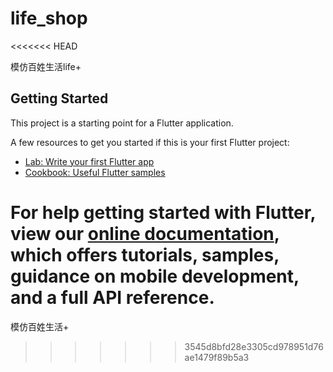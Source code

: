 # life_shop
<<<<<<< HEAD

模仿百姓生活life+

## Getting Started

This project is a starting point for a Flutter application.

A few resources to get you started if this is your first Flutter project:

- [Lab: Write your first Flutter app](https://flutter.io/docs/get-started/codelab)
- [Cookbook: Useful Flutter samples](https://flutter.io/docs/cookbook)

For help getting started with Flutter, view our 
[online documentation](https://flutter.io/docs), which offers tutorials, 
samples, guidance on mobile development, and a full API reference.
=======
模仿百姓生活+
>>>>>>> 3545d8bfd28e3305cd978951d76ae1479f89b5a3
